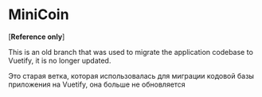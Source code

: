 # MiniCoin

[**Reference only**]

This is an old branch that was used to migrate the application codebase to Vuetify, it is no longer updated.

Это старая ветка, которая использовалась для миграции кодовой базы приложения на Vuetify, она больше не обновляется
